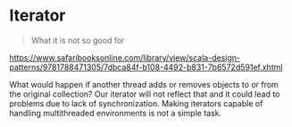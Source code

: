 # Iterator

> What it is not so good for

https://www.safaribooksonline.com/library/view/scala-design-patterns/9781788471305/7dbca84f-b108-4492-b831-7b6572d591ef.xhtml

What would happen if another thread adds or removes objects to or from the original collection? 
Our iterator will not reflect that and it could lead to problems due to lack of synchronization. 
Making iterators capable of handling multithreaded environments is not a simple task.
